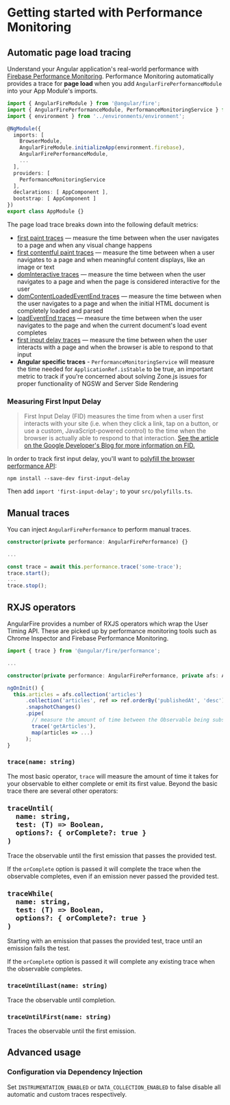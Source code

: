 # Getting started with Performance Monitoring

## Automatic page load tracing

Understand your Angular application's real-world performance with [Firebase Performance Monitoring](https://firebase.google.com/docs/perf-mon). Performance Monitoring automatically provides a trace for **page load** when you add `AngularFirePerformanceModule` into your App Module's imports.

```ts
import { AngularFireModule } from '@angular/fire';
import { AngularFirePerformanceModule, PerformanceMonitoringService } from '@angular/fire/performance';
import { environment } from '../environments/environment';

@NgModule({
  imports: [
    BrowserModule,
    AngularFireModule.initializeApp(environment.firebase),
    AngularFirePerformanceModule,
    ...
  ],
  providers: [
    PerformanceMonitoringService
  ],
  declarations: [ AppComponent ],
  bootstrap: [ AppComponent ]
})
export class AppModule {}
```

The page load trace breaks down into the following default metrics:

* [first paint traces](https://firebase.google.com/docs/perf-mon/automatic-web#first-paint) — measure the time between when the user navigates to a page and when any visual change happens
* [first contentful paint traces](https://firebase.google.com/docs/perf-mon/automatic-web#contentful-paint) — measure the time between when a user navigates to a page and when meaningful content displays, like an image or text
* [domInteractive traces](https://firebase.google.com/docs/perf-mon/automatic-web#domInteractive) — measure the time between when the user navigates to a page and when the page is considered interactive for the user
* [domContentLoadedEventEnd traces](https://firebase.google.com/docs/perf-mon/automatic-web#domContentLoaded) — measure the time between when the user navigates to a page and when the initial HTML document is completely loaded and parsed
* [loadEventEnd traces](https://firebase.google.com/docs/perf-mon/automatic-web#loadEventEnd) — measure the time between when the user navigates to the page and when the current document's load event completes
* [first input delay traces](https://firebase.google.com/docs/perf-mon/automatic-web#input-delay) — measure the time between when the user interacts with a page and when the browser is able to respond to that input
* **Angular specific traces** - `PerformanceMonitoringService` will measure the time needed for `ApplicationRef.isStable` to be true, an important metric to track if you're concerned about solving Zone.js issues for proper functionality of NGSW and Server Side Rendering

### Measuring First Input Delay

> First Input Delay (FID) measures the time from when a user first interacts with your site (i.e. when they click a link, tap on a button, or use a custom, JavaScript-powered control) to the time when the browser is actually able to respond to that interaction. [See the article on the Google Developer's Blog for more information on FID.](https://developers.google.com/web/updates/2018/05/first-input-delay)

In order to track first input delay, you'll want to [polyfill the browser performance API](https://github.com/GoogleChromeLabs/first-input-delay):

`npm install --save-dev first-input-delay`

Then add `import 'first-input-delay';` to your `src/polyfills.ts`.

## Manual traces

You can inject `AngularFirePerformance` to perform manual traces.

```ts
constructor(private performance: AngularFirePerformance) {}

...

const trace = await this.performance.trace('some-trace');
trace.start();
...
trace.stop();
```

## RXJS operators

AngularFire provides a number of RXJS operators which wrap the User Timing API. These are picked up by performance monitoring tools such as Chrome Inspector and Firebase Performance Monitoring.

```ts
import { trace } from '@angular/fire/performance';

...

constructor(private performance: AngularFirePerformance, private afs: AngularFirestore) {}

ngOnInit() {
  this.articles = afs.collection('articles')
      .collection('articles', ref => ref.orderBy('publishedAt', 'desc'))
      .snapshotChanges()
      .pipe(
        // measure the amount of time between the Observable being subscribed to and first emission (or completion)
        trace('getArticles'),
        map(articles => ...)
      );
}
```

### `trace(name: string)`

The most basic operator, `trace` will measure the amount of time it takes for your observable to either complete or emit its first value. Beyond the basic trace there are several other operators:

<h3>
<pre>
traceUntil(
  name: string,
  test: (T) => Boolean,
  options?: { orComplete?: true }
)
</pre>
</h3>

Trace the observable until the first emission that passes the provided test.

If the `orComplete` option is passed it will complete the trace when the observable completes, even if an emission never passed the provided test.

<h3>
<pre>
traceWhile(
  name: string,
  test: (T) => Boolean,
  options?: { orComplete?: true }
)
</pre>
</h3>

Starting with an emission that passes the provided test, trace until an emission fails the test.

If the `orComplete` option is passed it will complete any existing trace when the observable completes.

### `traceUntilLast(name: string)`

Trace the observable until completion.

### `traceUntilFirst(name: string)`

Traces the observable until the first emission.

## Advanced usage

### Configuration via Dependency Injection

Set `INSTRUMENTATION_ENABLED` or `DATA_COLLECTION_ENABLED` to false disable all automatic and custom traces respectively.